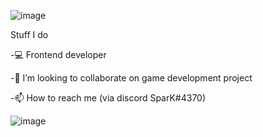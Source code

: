
![image](https://user-images.githubusercontent.com/92668831/161080289-05953d62-4371-446f-9572-24b2c66eb132.png)

Stuff I do

-💻 Frontend developer

-💞️ I’m looking to collaborate on game development project

-📫 How to reach me (via discord SparK#4370)

![image](https://github-readme-stats.vercel.app/api?username=SparkOW511&&show_icons=true&title_color=ffffff&icon_color=bb2acf&text_color=daf7dc&bg_color=151515)








